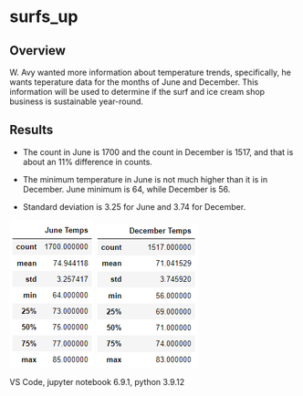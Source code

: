 # surfs_up
 
## Overview
W. Avy wanted more information about temperature trends, specifically, he wants teperature data for the months of June and December. This information will be used to determine if the surf and ice cream shop business is sustainable year-round.

## Results
- The count in June is 1700 and the count in December is 1517, and that is about an 11% difference in counts.

- The minimum temperature in June is not much higher than it is in December. June minimum is 64, while December is 56.

- Standard deviation is 3.25 for June and 3.74 for December. 

![June_Temps](https://github.com/pcar22/surfs_up/blob/main/Resources/June_Temps.png) ![December_Temps](https://github.com/pcar22/surfs_up/blob/main/Resources/December_Temps.png)



VS Code, jupyter notebook 6.9.1, python 3.9.12

